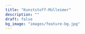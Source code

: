 ```yaml
---
title: "Kunststoff-Mülleimer"
description: ""
draft: false
bg_image: "images/feature-bg.jpg"
---
```

